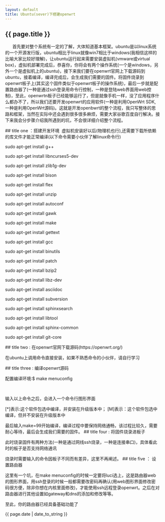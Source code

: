 ```yaml
---
layout: default
title: Ubuntu(sever)下搭建openwrt
---
```


<h2>{{ page.title }}</h2>
<p>
       首先要对整个系统有一定的了解，大体知道基本框架。ubuntu是以linux系统的一个开源发行版，ubuntu相比于linux就像win7相比于windows(我相信这样的比喻大家比较好理解)，让ubuntu运行起来需要安装虚拟机(vmware或virtual box)，虚拟机部署完成后，恭喜你，你将会有两个操作系统(一个是windows，另外一个是虚拟机上的ubuntu)，接下来我们要在openwrt官网上下载源码到ubuntu，接着编译，编译完成后，会生成我们需要的固件。将固件烧录到openwrt板子上(其实这个固件类似于openwrt板子的操作系统)，最后一步就是配置路由器了(一种是通过ssh登录用命令行控制，一种是登陆web界面用web控制)，至此，openwrtn板子已经能够运行了，但是就像手机一样，没了应用程序什么都办不了，所以我们还要开发openwrt的应用软件(一种是利用OpenWrt SDK,一种是利用OpenWrt源码)。这就是开发openbwrt的整个流程，我只写整体的思路和框架，当然在实际中还会遇到很多很多麻烦，需要大家谷歌百度自行解决。接下来我会分步骤介绍我所遇到的坑，不会很详细介绍整个流程。</p>
## title one ：搭建开发环境
 虚拟机安装好以后(物理机也行),还需要下载所依赖的库文件才能正常编译(以下命令需要小伙伴了解linux命令行)
<p>sudo apt-get install g++ </p>
<p>sudo apt-get install libncurses5-dev</p>
<p>sudo apt-get install zlib1g-dev</p>
<p>sudo apt-get install bison</p>
<p>sudo apt-get install flex</p>
<p>sudo apt-get install unzip</p>
<p>sudo apt-get install autoconf</p>
<p>sudo apt-get install gawk</p>
<p>sudo apt-get install make</p>
<p>sudo apt-get install gettext</p>
<p>sudo apt-get install gcc</p>
<p>sudo apt-get install binutils</p>
<p>sudo apt-get install patch</p>
<p>sudo apt-get install bzip2</p>
<p>sudo apt-get install libz-dev</p>
<p>sudo apt-get install asciidoc</p>
<p>sudo apt-get install subversion</p>
<p>sudo apt-get install sphinxsearch</p>
<p>sudo apt-get install libtool</p>
<p>sudo apt-get install sphinx-common</p>
<p>sudo apt-get install git-core</p>
## title two : 在openwrt官网下载源码(https://openwrt.org/)
<p>在ubuntu上调用命令直接安装，如果不熟悉命令的小伙伴，请自行学习</p>
## title three : 编译openwrt源码
<p>配置编译环境:$ make menuconfig</p> 
<p>输入以上命令之后，会进入一个命令行图形界面</p>
<p>[*]表示:这个软件包选中编译，并安装在升级版本中； [M]表示：这个软件包选中编译，但并不安装在升级版本中</p>
最后输入make=99开始编译，编译过程中要保持网络通畅，该过程比较久，需要耐心等待，最后会生成我们需要的固件。
## title four : 将固件烧录进板子
<p>此时烧录固件有两种方法(一种是通过网线ssh烧录，一种是连接串口)，具体看此时的板子是否支持网络通讯</p>
 烧录时需要输入的命令因板子不同而有差异，这里不再阐述。
## title five ： 设置路由器
 <p>这里有一个坑，在make menuconfig的时候一定要将luci选上，这是路由器web的图形界面，用ssh登录的时候一般都需要改密码再确认(用web图形界面修改密码很方便，除非你想在内核里面修改)，才能使用ssh远程登录openwrt。之后在对路由器进行其他设置如gateway和dns的添加和修改等等。</p>
 至此，你的路由器已经具备基础功能了
 <p>{{ page.date | date_to_string }}</p>
